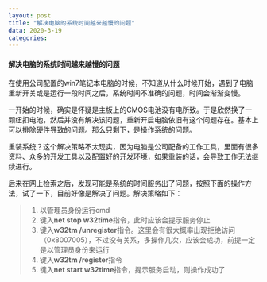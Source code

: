 ```yaml
---
layout: post
title: "解决电脑的系统时间越来越慢的问题"
data: 2020-3-19
categories: 
---
```


#### 解决电脑的系统时间越来越慢的问题

在使用公司配置的win7笔记本电脑的时候，不知道从什么时候开始，遇到了电脑重新开关或是运行一段时间之后，系统时间不准确的问题，时间会渐渐变慢。

一开始的时候，确实是怀疑是主板上的CMOS电池没有电所致。于是欣然换了一颗纽扣电池，然后并没有解决该问题，重新开启电脑依旧有这个问题存在。基本上可以排除硬件导致的问题。那么只剩下，是操作系统的问题。

重装系统？这个解决策略不太现实，因为电脑是公司配备的工作工具，里面有很多资料、众多的开发工具以及配置好的开发环境，如果重装的话，会导致工作无法继续进行。

后来在网上检索之后，发现可能是系统的时间服务出了问题，按照下面的操作方法，试了一下，目前好像是解决了问题。解决策略如下：

> 1. 以管理员身份运行cmd
> 2. 键入**net stop w32time**指令，此时应该会提示服务停止
> 3. 键入**w32tm /unregister**指令。这里会有很大概率出现拒绝访问（0x8007005），不过没有关系，多操作几次，应该会成功，前提一定是以管理员身份来运行
> 4. 键入**w32tm /register**指令
> 5. 键入**net start w32time**指令，提示服务启动，则操作成功了
